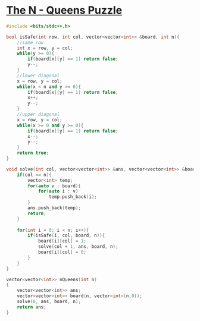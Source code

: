 # [The N - Queens Puzzle](https://www.codingninjas.com/codestudio/problems/the-n-queens-puzzle_981286?topList=love-babbar-dsa-sheet-problems&leftPanelTab=0&utm_source=youtube&utm_medium=affiliate&utm_campaign=Lovebabbar)

```cpp
#include <bits/stdc++.h>

bool isSafe(int row, int col, vector<vector<int>> &board, int n){
    //same row
    int x = row, y = col;
    while(y >= 0){
        if(board[x][y] == 1) return false;
        y--;
    }
    //lower diagonal
    x = row, y = col;
    while(x < n and y >= 0){
        if(board[x][y] == 1) return false;
        x++;
        y--;
    }
    //upper diagonal
    x = row, y = col;
    while(x >= 0 and y >= 0){
        if(board[x][y] == 1) return false;
        x--;
        y--;
    }  
    return true;
}

void solve(int col, vector<vector<int>> &ans, vector<vector<int>> &board, int n){
    if(col == n){
        vector<int> temp;
        for(auto v : board){
            for(auto i : v)
                temp.push_back(i);
        }
        ans.push_back(temp);
        return;
    }
    
    for(int i = 0; i < n; i++){
        if(isSafe(i, col, board, n)){
            board[i][col] = 1;
            solve(col + 1, ans, board, n);
            board[i][col] = 0;
        }
    }
}

vector<vector<int>> nQueens(int n)
{
	vector<vector<int>> ans;
    vector<vector<int>> board(n, vector<int>(n,0));
    solve(0, ans, board, n);
    return ans;
}